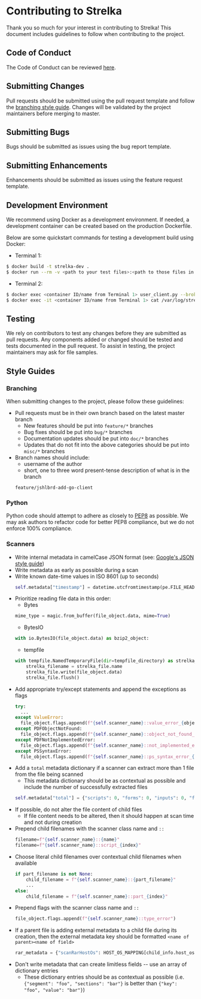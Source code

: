 # Contributing to Strelka
Thank you so much for your interest in contributing to Strelka! This document includes guidelines to follow when contributing to the project.

## Code of Conduct
The Code of Conduct can be reviewed [here](https://github.com/target/strelka/blob/master/CODE_OF_CONDUCT.md).

## Submitting Changes
Pull requests should be submitted using the pull request template and follow the [branching style guide](#branching). Changes will be validated by the project maintainers before merging to master.

## Submitting Bugs
Bugs should be submitted as issues using the bug report template.

## Submitting Enhancements
Enhancements should be submitted as issues using the feature request template.

## Development Environment
We recommend using Docker as a development environment. If needed, a development container can be created based on the production Dockerfile.

Below are some quickstart commands for testing a development build using Docker:
  * Terminal 1:
  ```bash
  $ docker build -t strelka-dev .
  $ docker run --rm -v <path to your test files>:<path to those files in the container> strelka-dev strelka.py
  ```
  * Terminal 2:
  ```bash
  $ docker exec <container ID/name from Terminal 1> user_client.py --broker 127.0.0.1:5558 --path <path to any file shared in Terminal 1>
  $ docker exec -it <container ID/name from Terminal 1> cat /var/log/strelka/<worker ID>.log
  ```

## Testing
We rely on contributors to test any changes before they are submitted as pull requests. Any components added or changed should be tested and tests documented in the pull request. To assist in testing, the project maintainers may ask for file samples.

## Style Guides
### Branching
When submitting changes to the project, please follow these guidelines:
* Pull requests must be in their own branch based on the latest master branch
  * New features should be put into `feature/*` branches
  * Bug fixes should be put into `bug/*` branches
  * Documentation updates should be put into `doc/*` branches
  * Updates that do not fit into the above categories should be put into `misc/*` branches
* Branch names should include:
  * username of the author
  * short, one to three word present-tense description of what is in the branch
  ```
  feature/jshlbrd-add-go-client
  ```

### Python
Python code should attempt to adhere as closely to [PEP8](https://www.python.org/dev/peps/pep-0008/) as possible. We may ask authors to refactor code for better PEP8 compliance, but we do not enforce 100% compliance.

### Scanners
* Write internal metadata in camelCase JSON format (see: [Google's JSON style guide](https://google.github.io/styleguide/jsoncstyleguide.xml))
* Write metadata as early as possible during a scan
* Write known date-time values in ISO 8601 (up to seconds)
    ```py
    self.metadata["timestamp"] = datetime.utcfromtimestamp(pe.FILE_HEADER.TimeDateStamp).isoformat(timespec="seconds")
    ```
* Prioritize reading file data in this order:
  * Bytes
  ```py
  mime_type = magic.from_buffer(file_object.data, mime=True)
  ```
  * BytesIO
  ```py
  with io.BytesIO(file_object.data) as bzip2_object:
  ```
  * tempfile
  ```py
  with tempfile.NamedTemporaryFile(dir=tempfile_directory) as strelka_file:
      strelka_filename = strelka_file.name
      strelka_file.write(file_object.data)
      strelka_file.flush()
  ```
* Add appropriate try/except statements and append the exceptions as flags
  ```py
  try:
    ...
  except ValueError:
    file_object.flags.append(f"{self.scanner_name}::value_error_{object_id}")
  except PDFObjectNotFound:
    file_object.flags.append(f"{self.scanner_name}::object_not_found_{object_id}")
  except PDFNotImplementedError:
    file_object.flags.append(f"{self.scanner_name}::not_implemented_error_{object_id}")
  except PSSyntaxError:
    file_object.flags.append(f"{self.scanner_name}::ps_syntax_error_{object_id}")
  ```
* Add a `total` metadata dictionary if a scanner can extract more than 1 file from the file being scanned
    * This metadata dictionary should be as contextual as possible and include the number of successfully extracted files
    ```py
    self.metadata["total"] = {"scripts": 0, "forms": 0, "inputs": 0, "frames": 0, "extracted": 0}
    ```
* If possible, do not alter the file content of child files
  * If file content needs to be altered, then it should happen at scan time and not during creation
* Prepend child filenames with the scanner class name and `::`
  ```py
  filename=f"{self.scanner_name}::{name}"
  filename=f"{self.scanner_name}::script_{index}"
  ```
* Choose literal child filenames over contextual child filenames when available
  ```py
  if part_filename is not None:
      child_filename = f"{self.scanner_name}::{part_filename}"
      ...
  else:
      child_filename = f"{self.scanner_name}::part_{index}"
  ```
* Prepend flags with the scanner class name and `::`
  ```py
  file_object.flags.append(f"{self.scanner_name}::type_error")
  ```
* If a parent file is adding external metadata to a child file during its creation, then the external metadata key should be formatted `<name of parent><name of field>`
  ```py
  rar_metadata = {"scanRarHostOs": HOST_OS_MAPPING[child_info.host_os]}
  ```
* Don't write metadata that can create limitless fields -- use an array of dictionary entries
    * These dictionary entries should be as contextual as possible (i.e. `{"segment": "foo", "sections": "bar"}` is better than `{"key": "foo", "value": "bar"}`)
